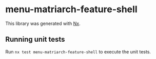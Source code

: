# menu-matriarch-feature-shell

This library was generated with [Nx](https://nx.dev).

## Running unit tests

Run `nx test menu-matriarch-feature-shell` to execute the unit tests.
